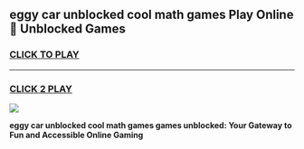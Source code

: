 
## eggy car unblocked cool math games Play Online 👋 Unblocked Games
<h3>
<a href="https://news.freeplayer.one?title=eggy_car_unblocked_cool_math_games&ref=17CMG">CLICK TO PLAY</a></h3>
<hr>

<h3>
<a href="https://news.freeplayer.one?title=eggy_car_unblocked_cool_math_games&ref=17CMG">CLICK 2 PLAY</a>
  
</h3>

<a href="https://news.freeplayer.one?title=eggy_car_unblocked_cool_math_games&ref=17CMG/"><img src="https://clearcache.store/games.png"></a>


**eggy car unblocked cool math games games unblocked: Your Gateway to Fun and Accessible Online Gaming**
